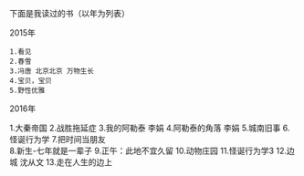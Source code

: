 
下面是我读过的书（以年为列表）

2015年
 
    1.看见
    2.春雪
    3.冯唐 北京北京 万物生长
    4.宝贝，宝贝
    5.野性优雅
    
2016年

 1.大秦帝国
 2.战胜拖延症
 3.我的阿勒泰 李娟
 4.阿勒泰的角落 李娟
 5.城南旧事
 6.怪诞行为学
 7.把时间当朋友  
 8.新生-七年就是一辈子
 9.正午：此地不宜久留
 10.动物庄园
 11.怪诞行为学3
 12.边城 沈从文
 13.走在人生的边上

